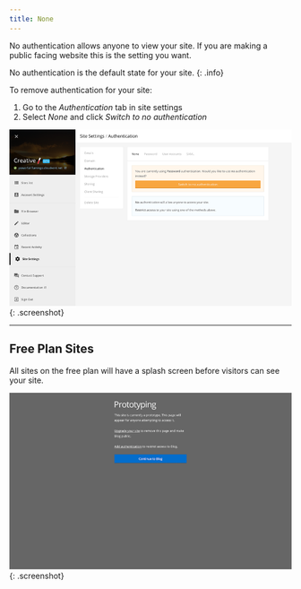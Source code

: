 ```yaml
---
title: None
---
```


No authentication allows anyone to view your site. If you are making a public facing website this is the setting you want.

No authentication is the default state for your site.
{: .info}

To remove authentication for your site:

1. Go to the *Authentication* tab in site settings
2. Select *None* and click *Switch to no authentication*

![No authentication](/img/authentication/none.png){: .screenshot}

***

## Free Plan Sites

All sites on the free plan will have a splash screen before visitors can see your site.

![Splash screen](/img/authentication/none-login.png){: .screenshot}
